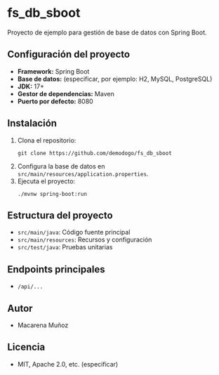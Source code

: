# fs_db_sboot

Proyecto de ejemplo para gestión de base de datos con Spring Boot.

## Configuración del proyecto

- **Framework:** Spring Boot
- **Base de datos:** (especificar, por ejemplo: H2, MySQL, PostgreSQL)
- **JDK:** 17+
- **Gestor de dependencias:** Maven
- **Puerto por defecto:** 8080

## Instalación

1. Clona el repositorio:
   ```
   git clone https://github.com/demodogo/fs_db_sboot
   ```
2. Configura la base de datos en `src/main/resources/application.properties`.
3. Ejecuta el proyecto:
   ```
   ./mvnw spring-boot:run
   ```
## Estructura del proyecto

- `src/main/java`: Código fuente principal
- `src/main/resources`: Recursos y configuración
- `src/test/java`: Pruebas unitarias

## Endpoints principales

- `/api/...` 

## Autor

- Macarena Muñoz

## Licencia

- MIT, Apache 2.0, etc. (especificar)


